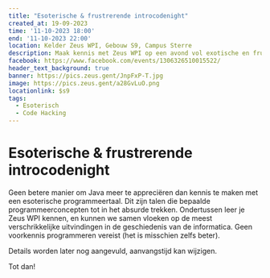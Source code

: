 ```yaml
---
title: "Esoterische & frustrerende introcodenight"
created_at: 19-09-2023
time: '11-10-2023 18:00'
end: '11-10-2023 22:00'
location: Kelder Zeus WPI, Gebouw S9, Campus Sterre
description: Maak kennis met Zeus WPI op een avond vol exotische en frustrerende programmeertalen.
facebook: https://www.facebook.com/events/1306326510015522/
header_text_background: true
banner: https://pics.zeus.gent/JnpFxP-T.jpg
image: https://pics.zeus.gent/a28GvLuO.png
locationlink: $s9
tags:
  - Esoterisch
  - Code Hacking
---
```


# Esoterische & frustrerende introcodenight

Geen betere manier om Java meer te appreciëren dan kennis te maken met een esoterische programmeertaal. Dit zijn talen die bepaalde programmeerconcepten tot in het absurde trekken. Ondertussen leer je Zeus WPI kennen, en kunnen we samen vloeken op de meest verschrikkelijke uitvindingen in de geschiedenis van de informatica. Geen voorkennis programmeren vereist (het is misschien zelfs beter).

Details worden later nog aangevuld, aanvangstijd kan wijzigen.

Tot dan!

